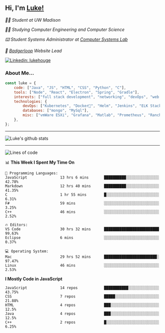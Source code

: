 <h2> Hi, I'm <a href="https://www.lukehouge.com">Luke!</a></h2>

<p><em>👨‍🎓 Student at UW Madison</em></p>
<p><em>🧑‍💻 Studying Computer Engineering and Computer Science</em></p>
<p><em>⌨️ Student Systems Administrator at <a href="https://csl.cs.wisc.edu/">Computer Systems Lab</a></em></p>
<p><em>🚆  <a href="https://badgerloop.com">Badgerloop</a> Website Lead</em></p>


[![Linkedin: lukehouge](https://img.shields.io/badge/-lukehouge-blue?style=flat-square&logo=Linkedin&logoColor=white&link=https://www.linkedin.com/in/lukehouge/)](https://www.linkedin.com/in/lukehouge/)

### About Me...  

```javascript
const luke = {
    code: ["Java", "JS", "HTML", "CSS", "Python", "C"],
    tools: ["Node", "React", "Electron", "Spring", "Gradle"],
    interests: ["full stack development", "networking", "devOps", "web dev", "photography"],
    technologies: {
        devOps: ["Kubernetes", "Docker🐳", "Helm", "Jenkins", "ELK Stack"],
        databases: ["mongo", "MySql"],
        misc: ["vmWare ESXi", "Grafana", "Matlab", "Prometheus", "Rancher", "Cisco"]
    },
};
```
---

![Luke's github stats](https://github-readme-stats.vercel.app/api?username=lukehouge&show_icons=true&theme=dracula)

---

<!--START_SECTION:waka-->
![Lines of code](https://img.shields.io/badge/From%20Hello%20World%20I%27ve%20Written-389054%20lines%20of%20code-blue)

📊 **This Week I Spent My Time On** 

```text
💬 Programming Languages: 
JavaScript               13 hrs 6 mins       ██████████░░░░░░░░░░░░░░░   42.78% 
Markdown                 12 hrs 40 mins      ██████████░░░░░░░░░░░░░░░   41.35% 
C                        1 hr 55 mins        █░░░░░░░░░░░░░░░░░░░░░░░░   6.31% 
F#                       59 mins             ░░░░░░░░░░░░░░░░░░░░░░░░░   3.25% 
C++                      46 mins             ░░░░░░░░░░░░░░░░░░░░░░░░░   2.52%

🔥 Editors: 
VS Code                  30 hrs 32 mins      █████████████████████████   99.63% 
Eclipse                  6 mins              ░░░░░░░░░░░░░░░░░░░░░░░░░   0.37%

💻 Operating System: 
Mac                      29 hrs 52 mins      ████████████████████████░   97.47% 
Linux                    46 mins             ░░░░░░░░░░░░░░░░░░░░░░░░░   2.53%

```

**I Mostly Code in JavaScript** 

```text
JavaScript               14 repos            ███████████░░░░░░░░░░░░░░   43.75% 
CSS                      7 repos             █████░░░░░░░░░░░░░░░░░░░░   21.88% 
HTML                     4 repos             ███░░░░░░░░░░░░░░░░░░░░░░   12.5% 
Java                     4 repos             ███░░░░░░░░░░░░░░░░░░░░░░   12.5% 
C++                      2 repos             █░░░░░░░░░░░░░░░░░░░░░░░░   6.25%

```



<!--END_SECTION:waka-->
